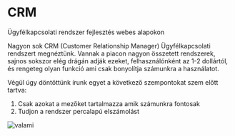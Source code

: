 # CRM
Ügyfélkapcsolati rendszer fejlesztés webes alapokon

Nagyon sok CRM (Customer Relationship Manager) Ügyfélkapcsolati rendszert megnéztünk. Vannak a piacon nagyon összetett rendszerek, sajnos sokszor elég drágán adják ezeket, felhasználónként az 1-2 dollártól, és rengeteg olyan funkció ami csak bonyolítja számunkra a használatot.

Végül úgy döntöttünk írunk egyet a következő szempontokat szem előtt tartva: 
1. Csak azokat a mezőket tartalmazza amik számunkra fontosak 
2. Tudjon a rendszer percalapú elszámolást

![valami](https://photos.app.goo.gl/tgMKyLujQYYhvoUb7)

